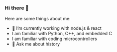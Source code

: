 ### Hi there 👋

Here are some things about me:

- 🌱 I’m currently working with node.js & react
- I am familiar with Python, C++, and embedded C
- I am familiar with coding microcontrollers
- 💬 Ask me about history

